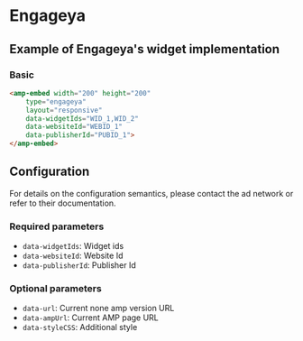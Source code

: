 <!---
Copyright 2017 The AMP HTML Authors. All Rights Reserved.

Licensed under the Apache License, Version 2.0 (the "License");
you may not use this file except in compliance with the License.
You may obtain a copy of the License at

      http://www.apache.org/licenses/LICENSE-2.0

Unless required by applicable law or agreed to in writing, software
distributed under the License is distributed on an "AS-IS" BASIS,
WITHOUT WARRANTIES OR CONDITIONS OF ANY KIND, either express or implied.
See the License for the specific language governing permissions and
limitations under the License.
-->

# Engageya

## Example of Engageya's widget implementation

### Basic

```html
<amp-embed width="200" height="200"
    type="engageya"
    layout="responsive"
    data-widgetIds="WID_1,WID_2"
    data-websiteId="WEBID_1"
    data-publisherId="PUBID_1">
</amp-embed>
```

## Configuration

For details on the configuration semantics, please contact the ad network or refer to their documentation. 

### Required parameters

- `data-widgetIds`: Widget ids 
- `data-websiteId`: Website Id
- `data-publisherId`: Publisher Id

### Optional parameters

- `data-url`: Current none amp version URL
- `data-ampUrl`: Current AMP page URL
- `data-styleCSS`: Additional style
